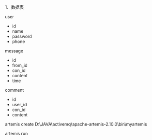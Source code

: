 1、数据表

user

+ id
+ name
+ password
+ phone



message

+ id
+ from_id
+ con_id
+ content
+ time



comment

+ id
+ user_id
+ con_id
+ content



artemis create D:\JAVA\activemq\apache-artemis-2.10.0\bin\myartemis



artemis run

